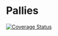 # Pallies 

[![Coverage Status](https://coveralls.io/repos/github/frxnz/pallies/badge.svg?branch=master)](https://coveralls.io/github/frxnz/pallies?branch=master)
